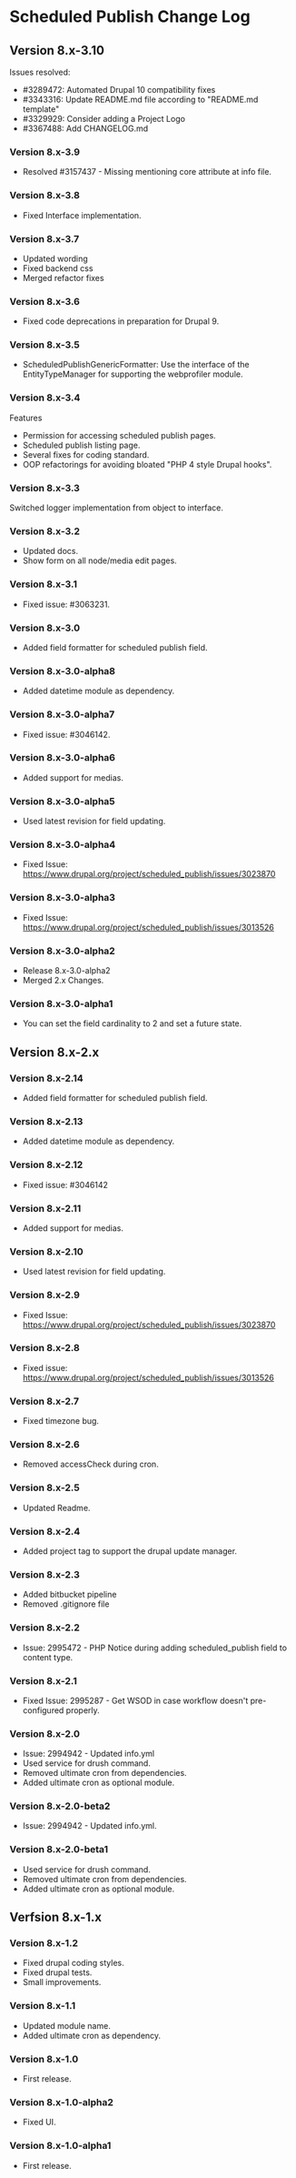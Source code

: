 # Scheduled Publish Change Log

## Version 8.x-3.10

Issues resolved:
- #3289472: Automated Drupal 10 compatibility fixes
- #3343316: Update README.md file according to "README.md template"
- #3329929: Consider adding a Project Logo
- #3367488: Add CHANGELOG.md

### Version 8.x-3.9

- Resolved #3157437 - Missing mentioning core attribute at info file.

### Version 8.x-3.8

- Fixed Interface implementation.

### Version 8.x-3.7

- Updated wording
- Fixed backend css
- Merged refactor fixes

### Version 8.x-3.6

- Fixed code deprecations in preparation for Drupal 9.

### Version 8.x-3.5

- ScheduledPublishGenericFormatter: Use the interface of the EntityTypeManager
  for supporting the webprofiler module.

### Version 8.x-3.4

Features

- Permission for accessing scheduled publish pages.
- Scheduled publish listing page.
- Several fixes for coding standard.
- OOP refactorings for avoiding bloated "PHP 4 style Drupal hooks".

### Version 8.x-3.3

Switched logger implementation from object to interface.

### Version 8.x-3.2

- Updated docs.
- Show form on all node/media edit pages.

### Version 8.x-3.1

- Fixed issue: #3063231.

### Version 8.x-3.0

- Added field formatter for scheduled publish field.

### Version 8.x-3.0-alpha8

- Added datetime module as dependency.

### Version 8.x-3.0-alpha7

- Fixed issue: #3046142.

### Version 8.x-3.0-alpha6

- Added support for medias.

### Version 8.x-3.0-alpha5

- Used latest revision for field updating.

### Version 8.x-3.0-alpha4

- Fixed Issue: https://www.drupal.org/project/scheduled_publish/issues/3023870

### Version 8.x-3.0-alpha3

- Fixed Issue: https://www.drupal.org/project/scheduled_publish/issues/3013526

### Version 8.x-3.0-alpha2

- Release 8.x-3.0-alpha2
- Merged 2.x Changes.

### Version 8.x-3.0-alpha1

- You can set the field cardinality to 2 and set a future state.


## Version 8.x-2.x

### Version 8.x-2.14

- Added field formatter for scheduled publish field.

### Version 8.x-2.13

- Added datetime module as dependency.

### Version 8.x-2.12

- Fixed issue: #3046142

### Version 8.x-2.11

- Added support for medias.

### Version 8.x-2.10

- Used latest revision for field updating.

### Version 8.x-2.9

- Fixed Issue: https://www.drupal.org/project/scheduled_publish/issues/3023870

### Version 8.x-2.8

- Fixed issue: https://www.drupal.org/project/scheduled_publish/issues/3013526

### Version 8.x-2.7

- Fixed timezone bug.

### Version 8.x-2.6

- Removed accessCheck during cron.

### Version 8.x-2.5

- Updated Readme.

### Version 8.x-2.4

- Added project tag to support the drupal update manager.

### Version 8.x-2.3

- Added bitbucket pipeline
- Removed .gitignore file

### Version 8.x-2.2

- Issue: 2995472 - PHP Notice during adding scheduled_publish field to content
  type.

### Version 8.x-2.1

- Fixed Issue: 2995287 - Get WSOD in case workflow doesn't pre-configured
  properly.

### Version 8.x-2.0

- Issue: 2994942 - Updated info.yml
- Used service for drush command.
- Removed ultimate cron from dependencies.
- Added ultimate cron as optional module.

### Version 8.x-2.0-beta2

- Issue: 2994942 - Updated info.yml.

### Version 8.x-2.0-beta1

- Used service for drush command.
- Removed ultimate cron from dependencies.
- Added ultimate cron as optional module.


## Verfsion 8.x-1.x

### Version 8.x-1.2

- Fixed drupal coding styles.
- Fixed drupal tests.
- Small improvements.

### Version 8.x-1.1

- Updated module name.
- Added ultimate cron as dependency.

### Version 8.x-1.0

- First release.

### Version 8.x-1.0-alpha2

- Fixed UI.

### Version 8.x-1.0-alpha1

- First release.
